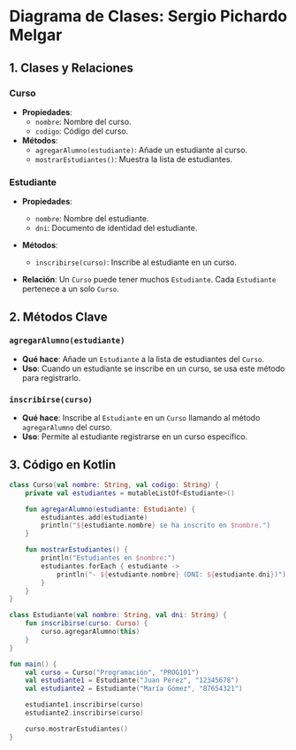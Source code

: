 # Diagrama de Clases: Sergio Pichardo Melgar

## 1. Clases y Relaciones

### Curso
- **Propiedades**:
  - `nombre`: Nombre del curso.
  - `codigo`: Código del curso.
- **Métodos**:
  - `agregarAlumno(estudiante)`: Añade un estudiante al curso.
  - `mostrarEstudiantes()`: Muestra la lista de estudiantes.

### Estudiante
- **Propiedades**:
  - `nombre`: Nombre del estudiante.
  - `dni`: Documento de identidad del estudiante.
- **Métodos**:
  - `inscribirse(curso)`: Inscribe al estudiante en un curso.

- **Relación**: Un `Curso` puede tener muchos `Estudiante`. Cada `Estudiante` pertenece a un solo `Curso`.

## 2. Métodos Clave

### `agregarAlumno(estudiante)`
- **Qué hace**: Añade un `Estudiante` a la lista de estudiantes del `Curso`.
- **Uso**: Cuando un estudiante se inscribe en un curso, se usa este método para registrarlo.

### `inscribirse(curso)`
- **Qué hace**: Inscribe al `Estudiante` en un `Curso` llamando al método `agregarAlumno` del curso.
- **Uso**: Permite al estudiante registrarse en un curso específico.

## 3. Código en Kotlin

```kotlin
class Curso(val nombre: String, val codigo: String) {
    private val estudiantes = mutableListOf<Estudiante>()

    fun agregarAlumno(estudiante: Estudiante) {
        estudiantes.add(estudiante)
        println("${estudiante.nombre} se ha inscrito en $nombre.")
    }

    fun mostrarEstudiantes() {
        println("Estudiantes en $nombre:")
        estudiantes.forEach { estudiante ->
            println("- ${estudiante.nombre} (DNI: ${estudiante.dni})")
        }
    }
}

class Estudiante(val nombre: String, val dni: String) {
    fun inscribirse(curso: Curso) {
        curso.agregarAlumno(this)
    }
}

fun main() {
    val curso = Curso("Programación", "PROG101")
    val estudiante1 = Estudiante("Juan Pérez", "12345678")
    val estudiante2 = Estudiante("María Gómez", "87654321")

    estudiante1.inscribirse(curso)
    estudiante2.inscribirse(curso)

    curso.mostrarEstudiantes()
}